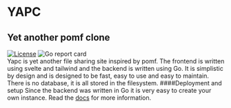 # YAPC
## Yet another pomf clone
[![License](https://img.shields.io/github/license/hexahigh/yapc)](https://github.com/hexahigh/yapc/blob/main/LICENSE)
![Go report card](https://goreportcard.com/badge/github.com/hexahigh/yapc/backend)<br>
Yapc is yet another file sharing site inspired by pomf.
The frontend is written using svelte and tailwind and the backend is written using Go.
It is simplistic by design and is designed to be fast, easy to use and easy to maintain.
There is no database, it is all stored in the filesystem.
####Deployment and setup
Since the backend was written in Go it is very easy to create your own instance.
Read the [docs](https://github.com/hexahigh/yapc/blob/main/docs/installation.md) for more information.